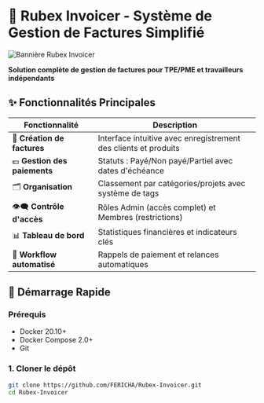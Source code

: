 # 🧾 Rubex Invoicer - Système de Gestion de Factures Simplifié

![Bannière Rubex Invoicer](https://via.placeholder.com/1200x400/2962FF/FFFFFF?text=Rubex+Invoicer+-+Gestion+de+Factures+Simplifiée)

**Solution complète de gestion de factures pour TPE/PME et travailleurs indépendants**

## ✨ Fonctionnalités Principales

| Fonctionnalité               | Description                                                                 |
|------------------------------|-----------------------------------------------------------------------------|
| 📝 **Création de factures**   | Interface intuitive avec enregistrement des clients et produits             |
| 💶 **Gestion des paiements**  | Statuts : Payé/Non payé/Partiel avec dates d'échéance                      |
| 🗂 **Organisation**           | Classement par catégories/projets avec système de tags                      |
| 👁‍🗨 **Contrôle d'accès**     | Rôles Admin (accès complet) et Membres (restrictions)                       |
| 📊 **Tableau de bord**        | Statistiques financières et indicateurs clés                               |
| 🔄 **Workflow automatisé**    | Rappels de paiement et relances automatiques                               |

## 🚀 Démarrage Rapide

### Prérequis
- Docker 20.10+
- Docker Compose 2.0+
- Git

### 1. Cloner le dépôt
```bash
git clone https://github.com/FERICHA/Rubex-Invoicer.git
cd Rubex-Invoicer 

